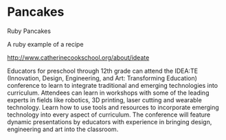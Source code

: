 # Pancakes
Ruby Pancakes 

A ruby example of a recipe

http://www.catherinecookschool.org/about/ideate

Educators for preschool through 12th grade can attend the IDEA:TE (Innovation, Design, Engineering, and Art: Transforming Education) conference to learn to integrate traditional and emerging technologies into curriculum. Attendees can learn in workshops with some of the leading experts in fields like robotics, 3D printing, laser cutting and wearable technology. Learn how to use tools and resources to incorporate emerging technology into every aspect of curriculum. The conference will feature dynamic presentations by educators with experience in bringing design, engineering and art into the classroom.




